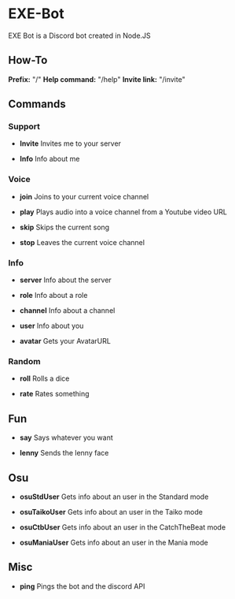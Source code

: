 # EXE-Bot

EXE Bot is a Discord bot created in Node.JS

## How-To

**Prefix:** "/" 
**Help command:** "/help" 
**Invite link:** "/invite"


## Commands

### Support
* **Invite**
Invites me to your server

* **Info**
Info about me


### Voice
* **join**
Joins to your current voice channel

* **play**
Plays audio into a voice channel from a Youtube video URL

* **skip**
Skips the current song

* **stop**
Leaves the current voice channel


### Info
* **server**
Info about the server

* **role**
Info about a role

* **channel**
Info about a channel

* **user**
Info about you

* **avatar**
Gets your AvatarURL


### Random
* **roll**
Rolls a dice

* **rate**
Rates something


## Fun
* **say** Says whatever you want

* **lenny** Sends the lenny face


## Osu
* **osuStdUser** 
Gets info about an user in the Standard mode

* **osuTaikoUser** 
Gets info about an user in the Taiko mode

* **osuCtbUser** 
Gets info about an user in the CatchTheBeat mode

* **osuManiaUser** 
Gets info about an user in the Mania mode


## Misc
* **ping**
Pings the bot and the discord API
